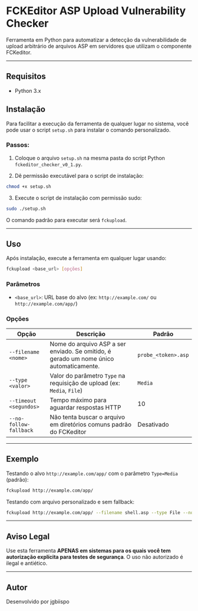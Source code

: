 # FCKEditor ASP Upload Vulnerability Checker

Ferramenta em Python para automatizar a detecção da vulnerabilidade de upload arbitrário de arquivos ASP em servidores que utilizam o componente FCKeditor.

---

## Requisitos

* Python 3.x

## Instalação

Para facilitar a execução da ferramenta de qualquer lugar no sistema, você pode usar o script `setup.sh` para instalar o comando personalizado.

### Passos:

1. Coloque o arquivo `setup.sh` na mesma pasta do script Python `fckeditor_checker_v0_1.py`.

2. Dê permissão executável para o script de instalação:

```bash
chmod +x setup.sh
```

3. Execute o script de instalação com permissão sudo:

```bash
sudo ./setup.sh
```

O comando padrão para executar será `fckupload`.

---

## Uso

Após instalação, execute a ferramenta em qualquer lugar usando:

```bash
fckupload <base_url> [opções]
```

### Parâmetros

* `<base_url>`: URL base do alvo (ex: `http://example.com/` ou `http://example.com/app/`)

### Opções

| Opção                  | Descrição                                                                              | Padrão              |
| ---------------------- | -------------------------------------------------------------------------------------- | ------------------- |
| `--filename <nome>`    | Nome do arquivo ASP a ser enviado. Se omitido, é gerado um nome único automaticamente. | `probe_<token>.asp` |
| `--type <valor>`       | Valor do parâmetro `Type` na requisição de upload (ex: `Media`, `File`)                | `Media`             |
| `--timeout <segundos>` | Tempo máximo para aguardar respostas HTTP                                              | 10                  |
| `--no-follow-fallback` | Não tenta buscar o arquivo em diretórios comuns padrão do FCKeditor                    | Desativado          |

---

## Exemplo

Testando o alvo `http://example.com/app/` com o parâmetro `Type=Media` (padrão):

```bash
fckupload http://example.com/app/
```

Testando com arquivo personalizado e sem fallback:

```bash
fckupload http://example.com/app/ --filename shell.asp --type File --no-follow-fallback
```

---

## Aviso Legal

Use esta ferramenta **APENAS em sistemas para os quais você tem autorização explícita para testes de segurança**. O uso não autorizado é ilegal e antiético.

---

## Autor

Desenvolvido por jgbiispo
